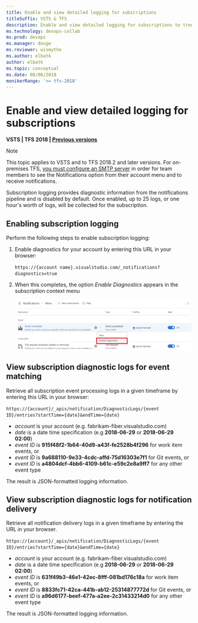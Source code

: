 ```yaml
---
title: Enable and view detailed logging for subscriptions
titleSuffix: VSTS & TFS 
description: Enable and view detailed logging for subscriptions to troubleshoot Visual Studio Team Services (VSTS) notifications
ms.technology: devops-collab
ms.prod: devops
ms.manager: douge
ms.reviewer: wismythe
ms.author: elbatk
author: elbatk
ms.topic: conceptual
ms.date: 08/06/2018  
monikerRange: '>= tfs-2018'
---
```



# Enable and view detailed logging for subscriptions

<b>VSTS | TFS 2018 | [Previous versions](../work/track/alerts-and-notifications.md)</b> 

> [!NOTE]  
> This topic applies to VSTS and to TFS 2018.2 and later versions. For on-premises TFS, [you must configure an SMTP server](/tfs/server/admin/setup-customize-alerts) in order for team members to see the Notifications option from their account menu and to receive notifications.

Subscription logging provides diagnostic information from the notifications pipeline and is disabled by default.  Once enabled, up to 25 logs, or one hour's worth of logs, will be collected for the subscription.

## Enabling subscription logging

Perform the following steps to enable subscription logging:

1. Enable diagnostics for your account by entering this URL in your browser:

    `https://{account name}.visualstudio.com/_notifications?diagnostics=true`

1. When this completes, the option _Enable Diagnostics_ appears in the subscription context menu

    ![Enable subscription logging](_img/enable-subscription-logging.png)

## View subscription diagnostic logs for event matching

Retrieve all subscription event processing logs in a given timeframe by entering this URL in your browser:

`https://{account}/_apis/notification/DiagnosticLogs/{event ID}/entries?startTime={date}&endTime={date}`

* _account_ is your account (e.g. fabrikam-fiber.visualstudio.com)
* _date_ is a date time specification (e.g **2018-06-29** or **2018-06-29 02:00**)
* _event ID_ is **915f48f2-1b64-40d9-a43f-fe2528b4f296** for work item events, or
* _event ID_ is **9a688110-9e33-4cdc-affd-75d16303e7f1** for Git events, or
* _event ID_ is **a4804dcf-4bb6-4109-b61c-e59c2e8a9ff7** for any other event type

The result is JSON-formatted logging information.

## View subscription diagnostic logs for notification delivery

Retrieve all notification delivery logs in a given timeframe by entering the URL in your browser.

`https://{account}/_apis/notification/DiagnosticLogs/{event ID}/entries?startTime={date}&endTime={date}`

* _account_ is your account (e.g. fabrikam-fiber.visualstudio.com)
* _date_ is a date time specification (e.g **2018-06-29** or **2018-06-29 02:00**)
* _event ID_ is **631f49b3-46e1-42ec-8fff-081bd176c18a** for work item events, or
* _event ID_ is **8833fc71-42ca-441b-ab12-25314877772d** for Git events, or
* _event ID_ is **a96d6177-beef-477a-a2ee-2c31433214d0** for any other event type

The result is JSON-formatted logging information.






